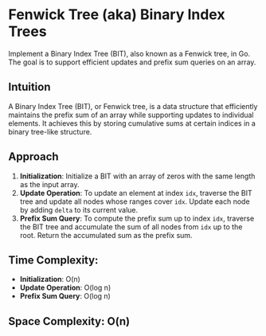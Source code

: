 # Fenwick Tree (aka) Binary Index Trees
Implement a Binary Index Tree (BIT), also known as a Fenwick tree, in Go. The goal is to support efficient updates and prefix sum queries on an array.

## Intuition
A Binary Index Tree (BIT), or Fenwick tree, is a data structure that efficiently maintains the prefix sum of an array while supporting updates to individual elements. It achieves this by storing cumulative sums at certain indices in a binary tree-like structure.

## Approach
1. **Initialization**: Initialize a BIT with an array of zeros with the same length as the input array.
2. **Update Operation**: To update an element at index `idx`, traverse the BIT tree and update all nodes whose ranges cover `idx`. Update each node by adding `delta` to its current value.
3. **Prefix Sum Query**: To compute the prefix sum up to index `idx`, traverse the BIT tree and accumulate the sum of all nodes from `idx` up to the root. Return the accumulated sum as the prefix sum.

## Time Complexity:
   - **Initialization**: O(n)
   - **Update Operation**: O(log n)
   - **Prefix Sum Query**: O(log n)

## Space Complexity: O(n)
